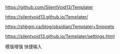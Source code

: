 

https://github.com/SilentVoid13/Templater

https://silentvoid13.github.io/Templater/

https://shbgm.ca/blog/obsidian/Templater+Snippets

https://silentvoid13.github.io/Templater/settings.html


模版增强
快捷输入